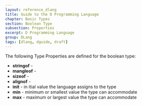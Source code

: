 ```yaml
---
layout: reference_dlang
title: Guide to the D Programming Language
chapter: Basic Types
section: Boolean Type
subsection: Properties
excerpt: D Programming Language
group: DLang
tags: [dlang, dguide, draft]
---
```


The following Type Properties are defined for the boolean type:

* __stringof__ - 
* __mangleof__ -
* __sizeof__ -
* __alignof__ - 
* __init__ - in itial value the language assigns to the type
* __min__ - minimum or smallest value the type can accommodate
* __max__ - maximum or largest value the type can accommodate
